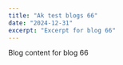 ```yaml
---
title: "Ak test blogs 66"
date: "2024-12-31"
excerpt: "Excerpt for blog 66"
---
```


Blog content for blog 66